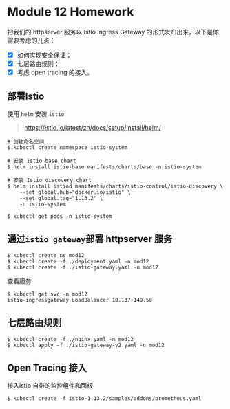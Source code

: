 # Module 12 Homework

把我们的 httpserver 服务以 Istio Ingress Gateway 的形式发布出来。以下是你需要考虑的几点：

-[x] 如何实现安全保证；
-[x] 七层路由规则；
-[x] 考虑 open tracing 的接入。

## 部署Istio
使用 `helm` 安装 `istio`
> https://istio.io/latest/zh/docs/setup/install/helm/
```shell
# 创建命名空间
$ kubectl create namespace istio-system

# 安装 Istio base chart
$ helm install istio-base manifests/charts/base -n istio-system

# 安装 Istio discovery chart
$ helm install istiod manifests/charts/istio-control/istio-discovery \
    --set global.hub="docker.io/istio" \
    --set global.tag="1.13.2" \
    -n istio-system
    
$ kubectl get pods -n istio-system
```

## 通过`istio gateway`部署 httpserver 服务
```shell
$ kubectl create ns mod12
$ kubectl create -f ./deployment.yaml -n mod12
$ kubectl create -f ./istio-gateway.yaml -n mod12
```

查看服务
```shell
$ kubectl get svc -n mod12
istio-ingressgateway LoadBalancer 10.137.149.50
```

## 七层路由规则
```shell
$ kubectl create -f ./nginx.yaml -n mod12
$ kubectl apply -f ./istio-gateway-v2.yaml -n mod12
```

## Open Tracing 接入
接入istio 自带的监控组件和面板

```shell
$ kubectl create -f istio-1.13.2/samples/addons/prometheus.yaml
```